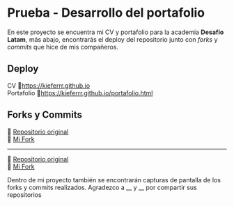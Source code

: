 # Prueba - Desarrollo del portafolio

En este proyecto se encuentra mi CV y portafolio para la academia **Desafío Latam**, más abajo, encontrarás el deploy del repositorio junto con *forks* y *commits* que hice de mis compañeros. 

## Deploy

CV 🔗https://kieferrr.github.io  
Portafolio 🔗https://kieferrr.github.io/portafolio.html

## Forks y Commits

🔗 [Repositorio original](https://github.com/nombre-del-compañero/repositorio)  
🔗 [Mi Fork](https://github.com/kieferrr/repositorio)

---

🔗 [Repositorio original](https://github.com/nombre-del-compañero/repositorio)  
🔗 [Mi Fork](https://github.com/kieferrr/repositorio)

Dentro de mi proyecto también se encontrarán capturas de pantalla de los forks y commits realizados. Agradezco a __ y __ por compartir sus repositorios

